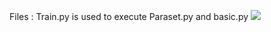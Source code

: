 Files :
  Train.py is used to execute Paraset.py and basic.py
  ![](../../../classification/vgg.png)
